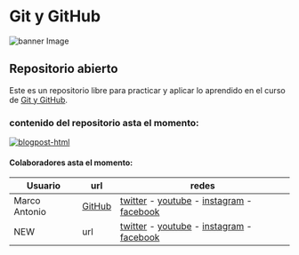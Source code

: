 # Git y GitHub
![banner Image](https://media.giphy.com/media/L2Yd6Z1cYAnPl5sPae/giphy.gif)

## Repositorio abierto

Este es un repositorio libre para practicar y aplicar lo aprendido en el curso de [Git y GitHub](https://platzi.com/clases/git-github/).
### contenido del repositorio asta el momento:

[<a href="https://ibb.co/tmyz6yY"><img src="https://i.ibb.co/j67zY73/blogpost-html.png" alt="blogpost-html" border="0"></a>](https://ibb.co/tmyz6yY)

#### Colaboradores asta el momento:

Usuario | url | redes
--- | --- | ---
Marco Antonio | [GitHub](https://github.com/NekoShooter) | [twitter](https://twitter.com/Marco_Animacion) - [youtube](https://www.youtube.com/channel/UCHJiiKBhmjGY8jkZYBZ8pHA?view_as=subscriber) - [instagram](https://www.instagram.com/marcoantonio_m_a/) - [facebook](https://www.facebook.com/MarcoAnGM)
NEW | url | [twitter](https://twitter.com) - [youtube](https://www.youtube.com) - [instagram](https://www.instagram.com) - [facebook](https://www.facebook.com) 
